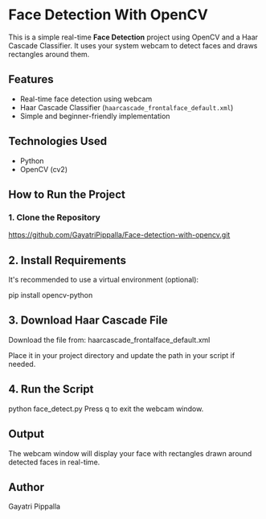 # Face Detection With OpenCV

This is a simple real-time **Face Detection** project using OpenCV and a Haar Cascade Classifier. It uses your system webcam to detect faces and draws rectangles around them.

## Features

- Real-time face detection using webcam
- Haar Cascade Classifier (`haarcascade_frontalface_default.xml`)
- Simple and beginner-friendly implementation

## Technologies Used

- Python
- OpenCV (cv2)

##  How to Run the Project

### 1. Clone the Repository
https://github.com/GayatriPippalla/Face-detection-with-opencv.git

## 2. Install Requirements
It's recommended to use a virtual environment (optional):

pip install opencv-python

## 3. Download Haar Cascade File
Download the file from:
haarcascade_frontalface_default.xml

Place it in your project directory and update the path in your script if needed.

## 4. Run the Script
python face_detect.py
Press q to exit the webcam window.

 ## Output
The webcam window will display your face with rectangles drawn around detected faces in real-time.

## Author
Gayatri Pippalla

